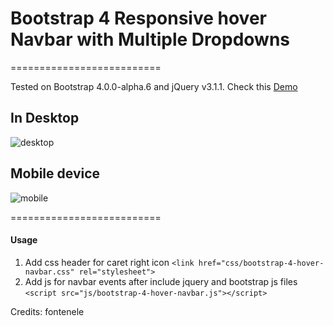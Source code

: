 # Bootstrap 4 Responsive hover Navbar with Multiple Dropdowns
==========================


Tested on Bootstrap 4.0.0-alpha.6 and jQuery v3.1.1. Check this [Demo](https://bootstrapthemes.co/demo/resource/bootstrap-4-multi-dropdown-hover-navbar)


## In Desktop
![desktop](https://raw.githubusercontent.com/bootstrapthemesco/bootstrap-4-multi-dropdown-hover-navbar/master/desktop.png)


## Mobile device
![mobile](https://raw.githubusercontent.com/bootstrapthemesco/bootstrap-4-multi-dropdown-hover-navbar/master/mobile.png)


==========================

<h4>Usage</h4>

1. Add css header for caret right icon ```<link href="css/bootstrap-4-hover-navbar.css" rel="stylesheet">```
2. Add js for navbar events after include jquery and bootstrap js files ```<script src="js/bootstrap-4-hover-navbar.js"></script>```



Credits: fontenele